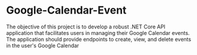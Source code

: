 # Google-Calendar-Event
The objective of this project is to develop a robust .NET Core API application  that facilitates users in managing their Google Calendar events. The application should  provide endpoints to create, view, and delete events in the user's Google Calendar
